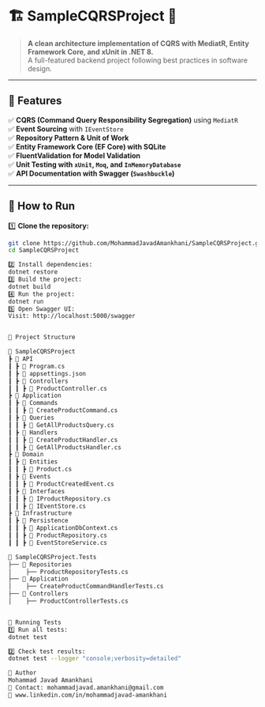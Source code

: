 # 🏗️ SampleCQRSProject 🚀

> **A clean architecture implementation of CQRS with MediatR, Entity Framework Core, and xUnit in .NET 8.**  
> A full-featured backend project following best practices in software design.

---

## 📌 Features
✅ **CQRS (Command Query Responsibility Segregation)** using `MediatR`  
✅ **Event Sourcing** with `IEventStore`  
✅ **Repository Pattern & Unit of Work**  
✅ **Entity Framework Core (EF Core) with SQLite**  
✅ **FluentValidation for Model Validation**  
✅ **Unit Testing with `xUnit`, `Moq`, and `InMemoryDatabase`**  
✅ **API Documentation with Swagger (`Swashbuckle`)**  

---

## 🚀 How to Run
1️⃣ **Clone the repository:**
   ```sh
   git clone https://github.com/MohammadJavadAmankhani/SampleCQRSProject.git
   cd SampleCQRSProject

2️⃣ Install dependencies:
dotnet restore
3️⃣ Build the project:
dotnet build
4️⃣ Run the project:
dotnet run
5️⃣ Open Swagger UI:
Visit: http://localhost:5000/swagger


📂 Project Structure

📂 SampleCQRSProject
 ┣ 📂 API
 ┃ ┣ 📜 Program.cs
 ┃ ┣ 📜 appsettings.json
 ┃ ┣ 📂 Controllers
 ┃ ┃ ┣ 📜 ProductController.cs
 ┣ 📂 Application
 ┃ ┣ 📂 Commands
 ┃ ┃ ┣ 📜 CreateProductCommand.cs
 ┃ ┣ 📂 Queries
 ┃ ┃ ┣ 📜 GetAllProductsQuery.cs
 ┃ ┣ 📂 Handlers
 ┃ ┃ ┣ 📜 CreateProductHandler.cs
 ┃ ┃ ┣ 📜 GetAllProductsHandler.cs
 ┣ 📂 Domain
 ┃ ┣ 📂 Entities
 ┃ ┃ ┣ 📜 Product.cs
 ┃ ┣ 📂 Events
 ┃ ┃ ┣ 📜 ProductCreatedEvent.cs
 ┃ ┣ 📂 Interfaces
 ┃ ┃ ┣ 📜 IProductRepository.cs
 ┃ ┃ ┣ 📜 IEventStore.cs
 ┣ 📂 Infrastructure
 ┃ ┣ 📂 Persistence
 ┃ ┃ ┣ 📜 ApplicationDbContext.cs
 ┃ ┃ ┣ 📜 ProductRepository.cs
 ┃ ┃ ┣ 📜 EventStoreService.cs

📂 SampleCQRSProject.Tests
 ├── 📂 Repositories
 │    ├── ProductRepositoryTests.cs
 ├── 📂 Application
 │    ├── CreateProductCommandHandlerTests.cs
 ├── 📂 Controllers
 │    ├── ProductControllerTests.cs


🧪 Running Tests
1️⃣ Run all tests:
dotnet test

2️⃣ Check test results:
dotnet test --logger "console;verbosity=detailed"

👤 Author
Mohammad Javad Amankhani
📧 Contact: mohammadjavad.amankhani@gmail.com
🔗 www.linkedin.com/in/mohammadjavad-amankhani
